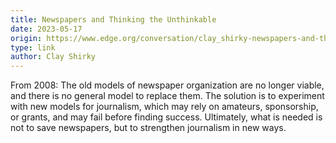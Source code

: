 ```yaml
---
title: Newspapers and Thinking the Unthinkable
date: 2023-05-17
origin: https://www.edge.org/conversation/clay_shirky-newspapers-and-thinking-the-unthinkable
type: link
author: Clay Shirky
---
```


From 2008: The old models of newspaper organization are no longer viable, and there is no general model to replace them. The solution is to experiment with new models for journalism, which may rely on amateurs, sponsorship, or grants, and may fail before finding success. Ultimately, what is needed is not to save newspapers, but to strengthen journalism in new ways.